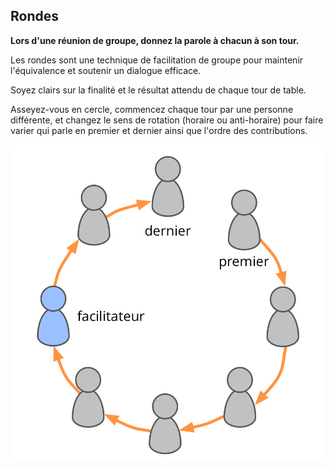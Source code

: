 ## Rondes

**Lors d'une réunion de groupe, donnez la parole à chacun à son tour.**

Les rondes sont une technique de facilitation de groupe pour maintenir l'équivalence et soutenir un dialogue efficace.

Soyez clairs sur la finalité et le résultat attendu de chaque tour de table.

Asseyez-vous en cercle, commencez chaque tour par une personne différente, et changez le sens de rotation (horaire ou anti-horaire) pour faire varier qui parle en premier et dernier ainsi que l'ordre des contributions.

![Rondes](img/circle/rounds.png)